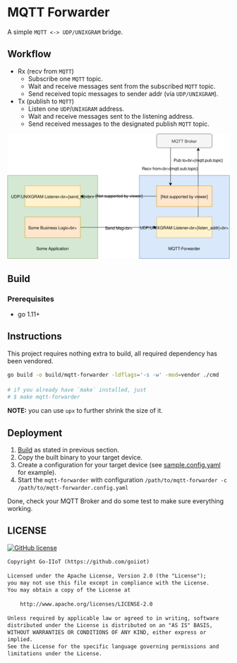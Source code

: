 # MQTT Forwarder

A simple `MQTT <-> UDP/UNIXGRAM` bridge.

## Workflow

- Rx (recv from `MQTT`)
  - Subscribe one `MQTT` topic.
  - Wait and receive messages sent from the subscribed `MQTT` topic.
  - Send received topic messages to sender addr (via `UDP/UNIXGRAM`).
- Tx (publish to `MQTT`)
  - Listen one `UDP`/`UNIXGRAM` address.
  - Wait and receive messages sent to the listening address.
  - Send received messages to the designated publish `MQTT` topic.

<img src="./img/workflow.svg" width="600">

## Build

### Prerequisites

- go 1.11+

## Instructions

This project requires nothing extra to build, all required dependency has been vendored.

```bash
go build -o build/mqtt-forwarder -ldflags='-s -w' -mod=vendor ./cmd

# if you already have `make` installed, just
# $ make mqtt-forwarder
```

__NOTE:__ you can use `upx` to further shrink the size of it.

## Deployment

1. [Build](#build) as stated in previous section.
2. Copy the built binary to your target device.
3. Create a configuration for your target device (see [sample.config.yaml](./sample.config.yaml) for example).
4. Start the `mqtt-forwarder` with configuration `/path/to/mqtt-forwarder -c /path/to/mqtt-forwarder.config.yaml`

Done, check your MQTT Broker and do some test to make sure everything working.

## LICENSE

[![GitHub license](https://img.shields.io/github/license/goiiot/mqtt-forwarder.svg)](https://github.com/goiiot/mqtt-forwarder/blob/master/LICENSE.txt)

```text
Copyright Go-IIoT (https://github.com/goiiot)

Licensed under the Apache License, Version 2.0 (the "License");
you may not use this file except in compliance with the License.
You may obtain a copy of the License at

    http://www.apache.org/licenses/LICENSE-2.0

Unless required by applicable law or agreed to in writing, software
distributed under the License is distributed on an "AS IS" BASIS,
WITHOUT WARRANTIES OR CONDITIONS OF ANY KIND, either express or implied.
See the License for the specific language governing permissions and
limitations under the License.
```
